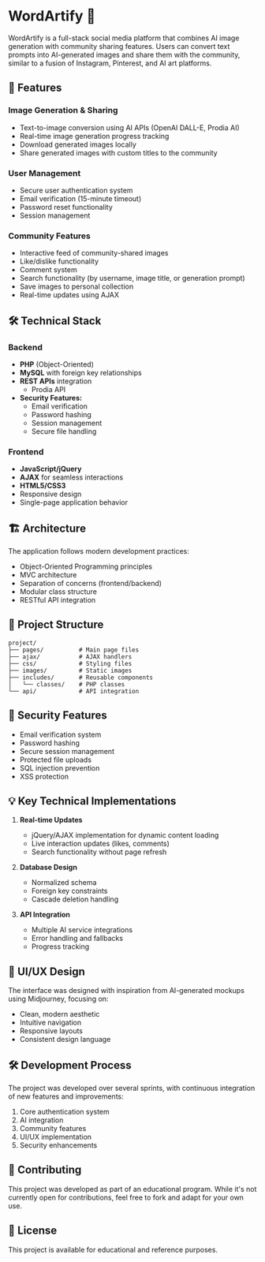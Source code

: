 # WordArtify 🎨

WordArtify is a full-stack social media platform that combines AI image generation with community sharing features. Users can convert text prompts into AI-generated images and share them with the community, similar to a fusion of Instagram, Pinterest, and AI art platforms.

## 🌟 Features

### Image Generation & Sharing
- Text-to-image conversion using AI APIs (OpenAI DALL-E, Prodia AI)
- Real-time image generation progress tracking
- Download generated images locally
- Share generated images with custom titles to the community

### User Management
- Secure user authentication system
- Email verification (15-minute timeout)
- Password reset functionality
- Session management

### Community Features
- Interactive feed of community-shared images
- Like/dislike functionality
- Comment system
- Search functionality (by username, image title, or generation prompt)
- Save images to personal collection
- Real-time updates using AJAX

## 🛠️ Technical Stack

### Backend
- **PHP** (Object-Oriented)
- **MySQL** with foreign key relationships
- **REST APIs** integration
  - Prodia API
- **Security Features:**
  - Email verification
  - Password hashing
  - Session management
  - Secure file handling

### Frontend
- **JavaScript/jQuery**
- **AJAX** for seamless interactions
- **HTML5/CSS3**
- Responsive design
- Single-page application behavior

## 🏗️ Architecture

The application follows modern development practices:
- Object-Oriented Programming principles
- MVC architecture
- Separation of concerns (frontend/backend)
- Modular class structure
- RESTful API integration

## 📁 Project Structure
```
project/
├── pages/          # Main page files
├── ajax/           # AJAX handlers
├── css/            # Styling files
├── images/         # Static images
├── includes/       # Reusable components
│   └── classes/    # PHP classes
└── api/            # API integration
```

## 🔐 Security Features

- Email verification system
- Password hashing
- Secure session management
- Protected file uploads
- SQL injection prevention
- XSS protection

## 💡 Key Technical Implementations

1. **Real-time Updates**
   - jQuery/AJAX implementation for dynamic content loading
   - Live interaction updates (likes, comments)
   - Search functionality without page refresh

2. **Database Design**
   - Normalized schema
   - Foreign key constraints
   - Cascade deletion handling

3. **API Integration**
   - Multiple AI service integrations
   - Error handling and fallbacks
   - Progress tracking

## 📱 UI/UX Design

The interface was designed with inspiration from AI-generated mockups using Midjourney, focusing on:
- Clean, modern aesthetic
- Intuitive navigation
- Responsive layouts
- Consistent design language

## 🛠️ Development Process

The project was developed over several sprints, with continuous integration of new features and improvements:
1. Core authentication system
2. AI integration
3. Community features
4. UI/UX implementation
5. Security enhancements

## 🤝 Contributing

This project was developed as part of an educational program. While it's not currently open for contributions, feel free to fork and adapt for your own use.

## 📝 License

This project is available for educational and reference purposes.